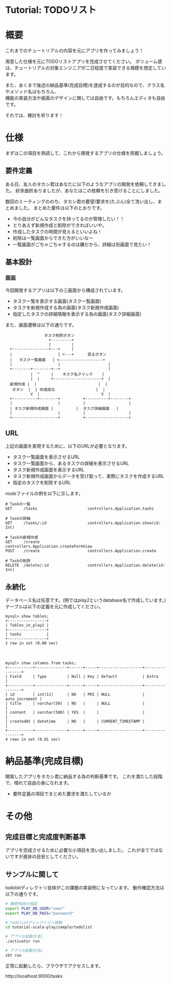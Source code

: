 # Tutorial: TODOリスト

# 概要

これまでのチュートリアルの内容を元にアプリを作ってみましょう！

用意した仕様を元にTODOリストアプリを完成させてください。
ボリューム感は、チュートリアルの対象エンジニアが二日程度で実装できる規模を想定しています。

また、あくまで後述の納品基準(完成目標)を達成するのが目的なので、クラス名やメソッド名はもちろん、  
機能の実装方法や画面のデザインに関しては自由です。もちろんエディタも自由です。

それでは、検討を祈ります！

# 仕様

まずはこの項目を熟読して、これから開発するアプリの仕様を把握しましょう。


## 要件定義

ある日、友人のタカシ君はあなたに以下のようなアプリの開発を依頼してきました。
紆余曲折ありましたが、あなたはこの依頼を引き受けることにしました。

数回のミーティングののち、タカシ君の要望/要求を(たぶん)全て洗い出し、まとめました。
まとめた要件は以下のとおりです。

- 今の自分がどんなタスクを持ってるのか管理したい！！
- とりあえず新規作成と削除ができればいいや。
- 作成したタスクの時間が見えるといいよね！
- 削除は一覧画面からできた方がいいなー
- 一覧画面がごちゃごちゃするのは嫌だから、詳細は別画面で見たい！


## 基本設計

### 画面

今回開発するアプリは以下の三画面から構成されています。

- タスク一覧を表示する画面(タスク一覧画面)
- タスクを新規作成する為の画面(タスク新規作成画面)
- 指定したタスクの詳細情報を表示する為の画面(タスク詳細画面)

また、画面遷移は以下の通りです。

```
                 タスク削除ボタン
                   +---------+
                   |         |
  +----------------+---+     |
  |                    | <---+      戻るボタン
  |   タスク一覧画面   | <-------------------+
  |                    |                     |
  +--------+--------+--+                     |
           |  ^     |    タスク名クリック    |
           |  |     +---------------------+  |
  新規作成 |  |                           |  |
   ボタン  |  | 作成成功                  |  |
           V  |                           V  |
  +-----------+--------+          +----------+--------+
  |                    |          |                   |
  | タスク新規作成画面 |          |  タスク詳細画面   |
  |                    |          |                   |
  +--------------------+          +-------------------+
```

## URL
上記の画面を実現するために、以下のURLが必要となります。

- タスク一覧画面を表示させるURL
- タスク一覧画面から、あるタスクの詳細を表示させるURL
- タスク新規作成画面を表示するURL
- タスク新規作成画面からデータを受け取って、実際にタスクを作成するURL
- 指定のタスクを削除するURL

routeファイルの例を以下に示します。

```
# Taskの一覧
GET     /tasks                      controllers.Application.tasks

# Taskの詳細
GET     /tasks/:id                  controllers.Application.show(id: Int)

# Taskの新規作成
GET     /create                     controllers.Application.createFormView
POST    /create                     controllers.Application.create

# Taskの削除
DELETE  /delete/:id                 controllers.Application.delete(id: Int)
```

## 永続化

データベース名は任意です。(例では*play2*というdatabase名で作成しています。)  
テーブルは以下の定義を元に作成してください。

```
mysql> show tables;
+-----------------+
| Tables_in_play2 |
+-----------------+
| tasks           |
+-----------------+
1 row in set (0.00 sec)
```
　  
```
mysql> show columns from tasks;
+-----------+--------------+------+-----+-------------------+----------------+
| Field     | Type         | Null | Key | Default           | Extra          |
+-----------+--------------+------+-----+-------------------+----------------+
| id        | int(11)      | NO   | PRI | NULL              | auto_increment |
| title     | varchar(50)  | NO   |     | NULL              |                |
| content   | varchar(500) | YES  |     |                   |                |
| createdAt | datetime     | NO   |     | CURRENT_TIMESTAMP |                |
+-----------+--------------+------+-----+-------------------+----------------+
4 rows in set (0.01 sec)
```


# 納品基準(完成目標)

開発したアプリをタカシ君に納品する為の判断基準です。
これを満たした段階で、晴れて自由の身になれます。

- 要件定義の項目でまとめた要求を満たしているか


# その他

## 完成目標と完成度判断基準

アプリを完成させるために必要な小項目を洗い出しました。
これが全てではないですが進捗の目安としてください。

## サンプルに関して

todolistディレクトリ自体がこの課題の実装例になっています。
動作確認方法は以下の通りです。

```sh
# 接続先DBの指定
export PLAY_DB_USER="user"
export PLAY_DB_PASS="password"

# todolistディレクトリへ移動
cd tutorial-scala-play/sample/todolist

# アプリの起動方法1
./activator run

# アプリの起動方法2
sbt run
```

正常に起動したら、ブラウザでアクセスします。

http://localhost:9000/tasks

